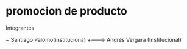 #  promocion de  producto

Integrantes

~ Santiago  Palomo(instituciona)
+---> Andrés Vergara (Institucional)
